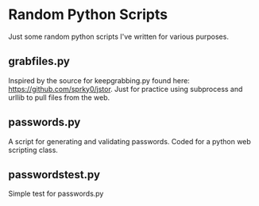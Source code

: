 # Random Python Scripts

Just some random python scripts I've written for various purposes.

## grabfiles.py

Inspired by the source for keepgrabbing.py found here: https://github.com/sprky0/jstor. Just for practice using subprocess and urllib to pull files from the web.

## passwords.py

A script for generating and validating passwords. Coded for a python web scripting class.

## passwordstest.py

Simple test for passwords.py
